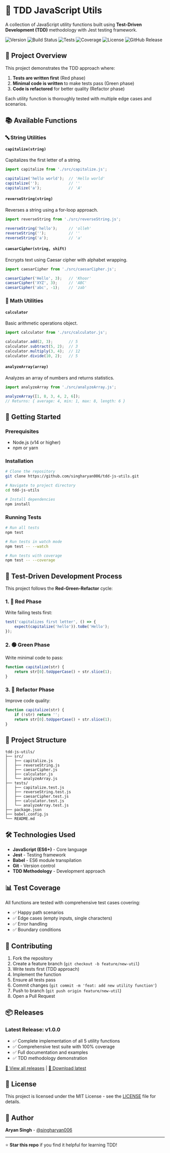 # 🧪 TDD JavaScript Utils

A collection of JavaScript utility functions built using **Test-Driven Development (TDD)** methodology with Jest testing framework.

![Version](https://img.shields.io/badge/version-v1.0.0-blue)
![Build Status](https://img.shields.io/badge/build-passing-brightgreen)
![Tests](https://img.shields.io/badge/tests-11%20total-blue)
![Coverage](https://img.shields.io/badge/coverage-100%25-brightgreen)
![License](https://img.shields.io/badge/license-MIT-green)
![GitHub Release](https://img.shields.io/github/v/release/singharyan006/tdd-js-utils)

## 🎯 Project Overview

This project demonstrates the TDD approach where:
1. **Tests are written first** (Red phase)
2. **Minimal code is written** to make tests pass (Green phase)  
3. **Code is refactored** for better quality (Refactor phase)

Each utility function is thoroughly tested with multiple edge cases and scenarios.

## 📚 Available Functions

### 🔤 String Utilities

#### `capitalize(string)`
Capitalizes the first letter of a string.
```javascript
import capitalize from './src/capitalize.js';

capitalize('hello world');  // 'Hello world'
capitalize('');             // ''
capitalize('a');            // 'A'
```

#### `reverseString(string)`
Reverses a string using a for-loop approach.
```javascript
import reverseString from './src/reverseString.js';

reverseString('hello');     // 'olleh'
reverseString('');          // ''
reverseString('a');         // 'a'
```

#### `caesarCipher(string, shift)`
Encrypts text using Caesar cipher with alphabet wrapping.
```javascript
import caesarCipher from './src/caesarCipher.js';

caesarCipher('Hello', 3);   // 'Khoor'
caesarCipher('XYZ', 3);     // 'ABC'
caesarCipher('abc', -1);    // 'zab'
```

### 🔢 Math Utilities

#### `calculator`
Basic arithmetic operations object.
```javascript
import calculator from './src/calculator.js';

calculator.add(2, 3);       // 5
calculator.subtract(5, 2);  // 3
calculator.multiply(3, 4);  // 12
calculator.divide(10, 2);   // 5
```

#### `analyzeArray(array)`
Analyzes an array of numbers and returns statistics.
```javascript
import analyzeArray from './src/analyzeArray.js';

analyzeArray([1, 8, 3, 4, 2, 6]);
// Returns: { average: 4, min: 1, max: 8, length: 6 }
```

## 🚀 Getting Started

### Prerequisites
- Node.js (v14 or higher)
- npm or yarn

### Installation
```bash
# Clone the repository
git clone https://github.com/singharyan006/tdd-js-utils.git

# Navigate to project directory
cd tdd-js-utils

# Install dependencies
npm install
```

### Running Tests
```bash
# Run all tests
npm test

# Run tests in watch mode
npm test -- --watch

# Run tests with coverage
npm test -- --coverage
```

## 🧪 Test-Driven Development Process

This project follows the **Red-Green-Refactor** cycle:

### 1. 🔴 Red Phase
Write failing tests first:
```javascript
test('capitalizes first letter', () => {
    expect(capitalize('hello')).toBe('Hello');
});
```

### 2. 🟢 Green Phase  
Write minimal code to pass:
```javascript
function capitalize(str) {
    return str[0].toUpperCase() + str.slice(1);
}
```

### 3. 🔄 Refactor Phase
Improve code quality:
```javascript
function capitalize(str) {
    if (!str) return '';
    return str[0].toUpperCase() + str.slice(1);
}
```

## 📁 Project Structure

```
tdd-js-utils/
├── src/
│   ├── capitalize.js
│   ├── reverseString.js
│   ├── caesarCipher.js
│   ├── calculator.js
│   └── analyzeArray.js
├── tests/
│   ├── capitalize.test.js
│   ├── reverseString.test.js
│   ├── caesarCipher.test.js
│   ├── calculator.test.js
│   └── analyzeArray.test.js
├── package.json
├── babel.config.js
└── README.md
```

## 🛠️ Technologies Used

- **JavaScript (ES6+)** - Core language
- **Jest** - Testing framework
- **Babel** - ES6 module transpilation
- **Git** - Version control
- **TDD Methodology** - Development approach

## 📊 Test Coverage

All functions are tested with comprehensive test cases covering:
- ✅ Happy path scenarios
- ✅ Edge cases (empty inputs, single characters)
- ✅ Error handling
- ✅ Boundary conditions

## 🤝 Contributing

1. Fork the repository
2. Create a feature branch (`git checkout -b feature/new-util`)
3. Write tests first (TDD approach)
4. Implement the function
5. Ensure all tests pass
6. Commit changes (`git commit -m 'feat: add new utility function'`)
7. Push to branch (`git push origin feature/new-util`)
8. Open a Pull Request

## 📦 Releases

### Latest Release: v1.0.0
- ✅ Complete implementation of all 5 utility functions
- ✅ Comprehensive test suite with 100% coverage
- ✅ Full documentation and examples
- ✅ TDD methodology demonstration

[🔖 View all releases](https://github.com/singharyan006/tdd-js-utils/releases) | [🔖 Download latest](https://github.com/singharyan006/tdd-js-utils/releases/latest)

## 📝 License

This project is licensed under the MIT License - see the [LICENSE](LICENSE) file for details.

## 👤 Author

**Aryan Singh** - [@singharyan006](https://github.com/singharyan006)

---

⭐ **Star this repo** if you find it helpful for learning TDD!
